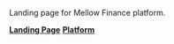 Landing page for Mellow Finance platform.

[**Landing Page**](https://mellowlabs.finance/)
[**Platform**](https://mellowfinance.netlify.app/)
